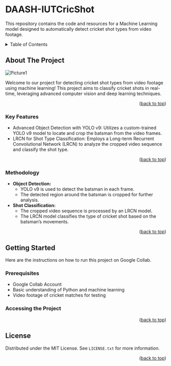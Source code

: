 # DAASH-IUTCricShot
This repository contains the code and resources for a Machine Learning model designed to automatically detect cricket shot types from video footage.


<!-- TABLE OF CONTENTS -->
<details>
  <summary>Table of Contents</summary>
  <ol>
    <li>
      <a href="#about-the-project">About The Project</a>
      <ul>
        <li><a href="#key-features">Key Features</a></li>
      </ul>
      <ul>
        <li><a href="#methodology">Methodology</a></li>
      </ul>
    </li>
    <li>
      <a href="#getting-started">Getting Started</a>
      <ul>
        <li><a href="#prerequisites">Prerequisites</a></li>
        <li><a href="#accessing-the-project">Accessing The Project</a></li>
      </ul>
    </li>
    <li><a href="#license">License</a></li>
  </ol>
</details>



<!-- ABOUT THE PROJECT -->
## About The Project

![Picture1](https://github.com/A6du11ah/DAASH-IUTCricShot/assets/107485472/c98ceddf-b358-4147-85d8-6ebbca6264a4)

Welcome to our project for detecting cricket shot types from video footage using machine learning! This project aims to classify cricket shots in real-time, leveraging advanced computer vision and deep learning techniques.

<p align="right">(<a href="#readme-top">back to top</a>)</p>



### Key Features

* Advanced Object Detection with YOLO v9: Utilizes a custom-trained YOLO v9 model to locate and crop the batsman from the video frames.
* LRCN for Shot Type Classification: Employs a Long-term Recurrent Convolutional Network (LRCN) to analyze the cropped video sequence and classify the shot type.


<p align="right">(<a href="#readme-top">back to top</a>)</p>

### Methodology

* **Object Detection:**
    * YOLO v9 is used to detect the batsman in each frame.
    * The detected region around the batsman is cropped for further analysis.
* **Shot Classification:**
    * The cropped video sequence is processed by an LRCN model.
    * The LRCN model classifies the type of cricket shot based on the batsman’s movements.


<p align="right">(<a href="#readme-top">back to top</a>)</p>



<!-- GETTING STARTED -->
## Getting Started

Here are the instructions on how to run this project on Google Collab.

### Prerequisites

* Google Collab Account
* Basic understanding of Python and machine learning
* Video footage of cricket matches for testing

### Accessing the Project


<p align="right">(<a href="#readme-top">back to top</a>)</p>

<!-- LICENSE -->
## License

Distributed under the MIT License. See `LICENSE.txt` for more information.

<p align="right">(<a href="#readme-top">back to top</a>)</p>






